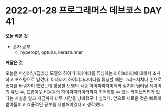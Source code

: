 # 2022-01-28 프로그래머스 데브코스 DAY 41

__오늘 배운 것__

- 혼자 공부
	- hyperopt, optuna, kerastunner
    
__깨달은 것__

오늘은 머신러닝/딥러닝 모델의 하이퍼파라미터를 튜닝하는 라이브러리에 대해서 조사하고 포스팅으로 남겼다. 이제까지 하이퍼파라미터를 튜닝할 때는 그리드서치나 손으로 숫자를 바꿔가며 했었는데 앙상블 모델의 각종 하이퍼파라미터와 심지어 딥러닝 레이어의 유닛 수, 드롭아웃 비율등의 하이퍼파라미터까지 최적화할 수 있는 라이브러리가 있다는 사실을 알고 지금까지 너무 시간을 낭비했구나 싶었다. 앞으로 새로운 것은 빠르게 받아들이고 효율적인 공부를 지향해야겠다고 생각했다.
